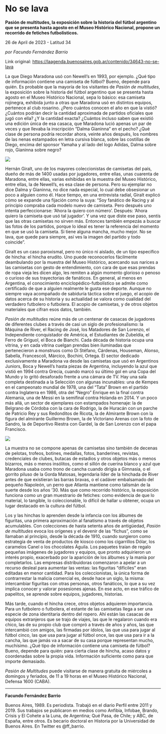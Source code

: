 # No se lava

**Pasión de multitudes, la exposición sobre la historia del fútbol argentino que se presenta hasta agosto en el Museo Histórico Nacional, propone un recorrido de fetiches futbolísticos.**

26 de April de 2023 - Latitud 34

_por Facundo Fernández Barrio_

Link original: https://laagenda.buenosaires.gob.ar/contenido/34643-no-se-lava



La que Diego Maradona usó con Newell’s en 1993, por ejemplo. ¿Qué tipo de información contiene una camiseta de fútbol? Bueno, depende para quién. Es probable que la mayoría de los visitantes de *Pasión de multitudes*, la exposición sobre la historia del fútbol argentino que se presenta hasta agosto en el Museo Histórico Nacional, sepa lo básico: esa camiseta rojinegra, exhibida junto a otras que Maradona usó en distintos equipos, pertenece al club rosarino. ¿Pero cuántos conocen el año en que la vistió? ¿Cuántos podrían decir la cantidad aproximada de partidos oficiales que jugó con ella? ¿Y la cantidad exacta? ¿Cuántos incluso saben que existió una edición única de esa casaca, que Maradona lució apenas un par de veces y que llevaba la inscripción “Dalma Gianinna” en el pecho? ¿Qué clase de persona podría recordar ahora, veinte años después, los nombres de las nenas estampados en letra cursiva blanca, sobre las costillas de Diego, encima del sponsor Yamaha y al lado del logo Adidas, Dalma sobre rojo, Gianinna sobre negro?




![](https://cdn.feater.me/files/images/1128833/b5dec3f1-e72b-4af5-83e3-47c2279e7547.jpg)




Hernán Giralt, uno de los mayores coleccionistas de camisetas del país, dueño de más de 1400 usadas por jugadores, entre ellas, unas cuarenta de Maradona, entre ellas, varias exhibidas en la muestra del Museo Histórico, entre ellas, la de Newell’s, es esa clase de persona. Pero su ejemplar no dice Dalma y Gianinna, no dice nada especial, lo cual debe obsesionar un poco a alguien como él. Hace tiempo, en una entrevista radial, Giralt explicó cómo se expande una fijación como la suya: “Soy fanático de Racing y al principio compraba cada modelo nuevo de camiseta. Pero después uno intenta perfeccionarse: ‘Ahora la quiero con número’. Después: ‘Ahora quiero la camiseta que usó tal jugador’. Y una vez que diste ese paso, sentís que las otras camisetas no sirven más. Entonces también empezás a buscar las fotos de los partidos, porque lo ideal es tener la referencia del momento en que se usó la camiseta. Si tiene alguna mancha, mucho mejor. No se lava, que quede para siempre, así ves la imagen del partido y todo coincide”.




Giralt es un caso paroxismal, pero no único ni aislado, de un tipo específico de hincha: el hincha erudito. Uno puede reconocerlos fácilmente deambulando por la muestra del Museo Histórico, acercando sus narices a las camisetas con gesto de entendimiento, con cara de que esas prendas de ropa vieja les dicen algo, les remiten a algún momento glorioso o penoso o curioso de sus trayectorias de fanáticos. En general, al menos en Argentina, el conocimiento enciclopédico-futbolístico se admite como certificado de que a alguien realmente le gusta ese deporte. Aunque no siempre vaya acompañado de sabiduría táctica sobre el juego, el acopio de datos acerca de su historia y su actualidad se valora como cualidad del verdadero futbolero o futbolera. El acopio de camisetas, y de otros objetos materiales que cifran esos datos, también.




*Pasión de multitudes* reúne más de un centenar de casacas de jugadores de diferentes clubes a través de casi un siglo de profesionalismo: la Máquina de River, el Racing de José, los Matadores de San Lorenzo, el Independiente conquistador de América, el Estudiantes de Zubeldía, el Ferro de Griguol, el Boca de Bianchi. Cada década de historia ocupa una vitrina, y en cada vitrina cuelgan prendas bien iluminadas que pertenecieron a monstruos como Di Stéfano, Cárdenas, Houseman, Alonso, Sabella, Francescoli, Márcico, Bochini, Ortega. El sector dedicado exclusivamente a Maradona va desde las camisetas que usó en Argentinos Juniors, Boca y Newell’s hasta piezas de Argentina, incluyendo la azul que vistió en 1994 contra Grecia, cuando marcó su último gol en una Copa del Mundo y lo gritó desaforado frente a una cámara de TV. Hay una sala completa destinada a la Selección con algunas incunables: una de Kempes en el campeonato mundial de 1978, una del “Tata” Brown en el partido contra Inglaterra en 1986, otra del “Negro” Enrique en la final contra Alemania, una de Messi en la semifinal contra Holanda en 2014. Y un poco más allá, un sector de ejemplares con estampados homenaje: la de Belgrano de Córdoba con la cara de Rodrigo, la de Huracán con un parche de Patricio Rey y sus Redonditos de Ricota, la de Almirante Brown con la figura del almirante Guillermo Brown, la de Victoriano Arenas con la foto de Sandro, la de Deportivo Riestra con Gardel, la de San Lorenzo con el papa Francisco.




![](https://cdn.feater.me/files/images/1123421/c39fd0a7-98a7-4775-a9ed-77fb66344bc0.jpg)




La muestra no se compone apenas de camisetas sino también de decenas de pelotas, trofeos, botines, medallas, fotos, banderines, revistas, credenciales de clubes, butacas de estadios y otros objetos más o menos bizarros, más o menos insólitos, como el sillón de cuerina blanco y azul que Maradona usaba como trono de cancha cuando dirigía a Gimnasia, o el gorrito piluso de la Gorda Matosas, legendaria líder de la hinchada de River antes de que existieran las barras bravas, o el cadáver embalsamado del pequeño Napoleón, un perro que Atlanta mantiene como talismán de la suerte desde los años ’30. Más que como recorrido histórico, la exposición funciona como un gran muestrario de fetiches: como evidencia de que lo material, lo tangible, lo coleccionable, lo difícil de hallar u obtener, ocupa un lugar destacado en la cultura del fútbol.




Los y las hinchas lo aprenden desde la infancia con los álbumes de figuritas, una primera aproximación al fanatismo a través de objetos acumulables. Con colecciones de hasta setenta años de antigüedad, *Pasión de multitudes* evoca los orígenes y el devenir de las “fichus”, como se llamaban al principio, desde la década de 1910, cuando surgieron como estrategia de venta de productos de kiosco como los cigarrillos Dólar, los caramelos Canel o los chocolates Águila. Los paquetes traían de regalo pequeñas imágenes de jugadores y equipos, que pronto adquirieron un interés propio, exacerbado por la aparición de los álbumes y la manía por completarlos. Las empresas distribuidoras comenzaron a apelar a un recurso desleal para aumentar las ventas: las figuritas “difíciles” eran editadas en menor cantidad. Para los coleccionistas, la única forma de contrarrestar la malicia comercial es, desde hace un siglo, la misma: intercambiar figuritas con otras personas, otros fanáticos, lo que a su vez implica conocer y valorar posesiones ajenas. En ese acto, en ese tráfico de papelitos, se aprende sobre equipos, jugadores, historias.




Más tarde, cuando el hincha crece, otros objetos adquieren importancia. Para un futbolero o futbolera, el estante de las camisetas llega a ser una especie de zona identitaria dentro del ropero. Ahí están las casacas de equipos extranjeros que se trajo de viajes, las que le regalaron cuando era chico, las de su propio club que compró a través de años y años, las que intercambió con amigos, las firmadas por ídolos, las que usa para jugar al fútbol cinco, las que usa para jugar al fútbol once, las que usa para ir a la cancha, las que jamás va a sacar de su casa porque representan mucho, muchísimo. ¿Qué tipo de información contiene una camiseta de fútbol? Bueno, depende para quién: para cierta clase de hincha, acaso datos y coordenadas sobre la propia vida. Información suficiente como para que importe demasiado.




*Pasión de Multitudes* puede visitarse de manera gratuita de miércoles a domingos y feriados, de 11 a 19 horas en el Museo Histórico Nacional, Defensa 1600 (CABA).




---




**Facundo Fernández Barrio**




Buenos Aires, 1989. Es periodista. Trabajó en el diario Perfil entre 2011 y 2019. Sus trabajos se publicaron en medios como Anfibia, Infobae, Brando, Crisis y El Cohete a la Luna, de Argentina; Qué Pasa, de Chile; y ABC, de España, entre otros. Es becario doctoral en Historia por la Universidad de Buenos Aires. En Twitter es @ff\_barrio.



